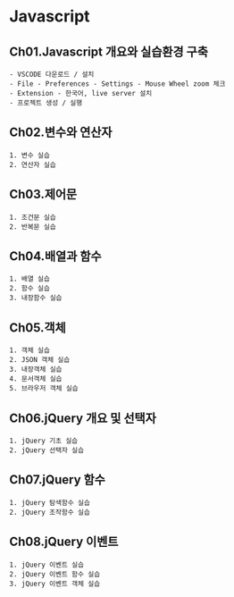 # Javascript

## Ch01.Javascript 개요와 실습환경 구축
    - VSCODE 다운로드 / 설치
    - File - Preferences - Settings - Mouse Wheel zoom 체크
    - Extension - 한국어, live server 설치
    - 프로젝트 생성 / 실행

## Ch02.변수와 연산자
    1. 변수 실습
    2. 연산자 실습

## Ch03.제어문
    1. 조건문 실습
    2. 반복문 실습

## Ch04.배열과 함수
    1. 배열 실습
    2. 함수 실습
    3. 내장함수 실습

## Ch05.객체
    1. 객체 실습
    2. JSON 객체 실습
    3. 내장객체 실습
    4. 문서객체 실습
    5. 브라우저 객체 실습

## Ch06.jQuery 개요 및 선택자
    1. jQuery 기초 실습
    2. jQuery 선택자 실습

## Ch07.jQuery 함수
    1. jQuery 탐색함수 실습
    2. jQuery 조작함수 실습

## Ch08.jQuery 이벤트
    1. jQuery 이벤트 실습
    2. jQuery 이벤트 함수 실습
    3. jQuery 이벤트 객체 실습